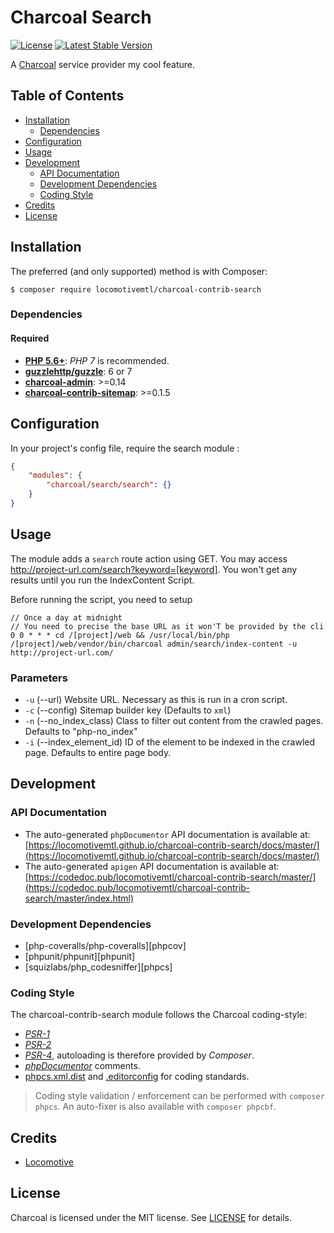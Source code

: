 Charcoal Search
===============

[![License][badge-license]][charcoal-contrib-search]
[![Latest Stable Version][badge-version]][charcoal-contrib-search]

A [Charcoal][charcoal-app] service provider my cool feature.



## Table of Contents

-   [Installation](#installation)
    -   [Dependencies](#dependencies)
-   [Configuration](#configuration)
-   [Usage](#usage)
-   [Development](#development)
    -  [API Documentation](#api-documentation)
    -  [Development Dependencies](#development-dependencies)
    -  [Coding Style](#coding-style)
-   [Credits](#credits)
-   [License](#license)



## Installation

The preferred (and only supported) method is with Composer:

```shell
$ composer require locomotivemtl/charcoal-contrib-search
```



### Dependencies

#### Required

-   [**PHP 5.6+**](https://php.net): _PHP 7_ is recommended.
-   [**guzzlehttp/guzzle**](https://github.com/guzzle/guzzle): 6 or 7
-   [**charcoal-admin**](https://github.com/locomotivemtl/charcoal-admin): >=0.14
-   [**charcoal-contrib-sitemap**](https://github.com/locomotivemtl/charcoal-contrib-sitemap): >=0.1.5


## Configuration

In your project's config file, require the search module : 
```json
{
    "modules": {
        "charcoal/search/search": {}
    }
}
```

## Usage

The module adds a `search` route action using GET. You may access http://project-url.com/search?keyword=[keyword].
You won't get any results until you run the IndexContent Script.


Before running the script, you need to setup 

```
// Once a day at midnight
// You need to precise the base URL as it won'T be provided by the cli
0 0 * * * cd /[project]/web && /usr/local/bin/php /[project]/web/vendor/bin/charcoal admin/search/index-content -u http://project-url.com/
```

### Parameters
- `-u` (--url) Website URL. Necessary as this is run in a cron script.
- `-c` (--config) Sitemap builder key (Defaults to `xml`)
- `-n` (--no_index_class) Class to filter out content from the crawled pages. Defaults to "php-no_index"
- `-i` (--index_element_id) ID of the element to be indexed in the crawled page. Defaults to entire page body.

## Development


### API Documentation

-   The auto-generated `phpDocumentor` API documentation is available at:  
    [https://locomotivemtl.github.io/charcoal-contrib-search/docs/master/](https://locomotivemtl.github.io/charcoal-contrib-search/docs/master/)
-   The auto-generated `apigen` API documentation is available at:  
    [https://codedoc.pub/locomotivemtl/charcoal-contrib-search/master/](https://codedoc.pub/locomotivemtl/charcoal-contrib-search/master/index.html)


### Development Dependencies

-   [php-coveralls/php-coveralls][phpcov]
-   [phpunit/phpunit][phpunit]
-   [squizlabs/php_codesniffer][phpcs]



### Coding Style

The charcoal-contrib-search module follows the Charcoal coding-style:

-   [_PSR-1_][psr-1]
-   [_PSR-2_][psr-2]
-   [_PSR-4_][psr-4], autoloading is therefore provided by _Composer_.
-   [_phpDocumentor_](http://phpdoc.org/) comments.
-   [phpcs.xml.dist](phpcs.xml.dist) and [.editorconfig](.editorconfig) for coding standards.

> Coding style validation / enforcement can be performed with `composer phpcs`. An auto-fixer is also available with `composer phpcbf`.


## Credits

-   [Locomotive](https://locomotive.ca/)


## License

Charcoal is licensed under the MIT license. See [LICENSE](LICENSE) for details.


[charcoal-contrib-search]:  https://packagist.org/packages/locomotivemtl/charcoal-contrib-search
[charcoal-app]:             https://packagist.org/packages/locomotivemtl/charcoal-app

[dev-scrutinizer]:    https://scrutinizer-ci.com/g/locomotivemtl/charcoal-contrib-search/
[dev-coveralls]:      https://coveralls.io/r/locomotivemtl/charcoal-contrib-search
[dev-travis]:         https://travis-ci.org/locomotivemtl/charcoal-contrib-search

[badge-license]:      https://img.shields.io/packagist/l/locomotivemtl/charcoal-contrib-search.svg?style=flat-square
[badge-version]:      https://img.shields.io/packagist/v/locomotivemtl/charcoal-contrib-search.svg?style=flat-square

[psr-1]:  https://www.php-fig.org/psr/psr-1/
[psr-2]:  https://www.php-fig.org/psr/psr-2/
[psr-3]:  https://www.php-fig.org/psr/psr-3/
[psr-4]:  https://www.php-fig.org/psr/psr-4/
[psr-6]:  https://www.php-fig.org/psr/psr-6/
[psr-7]:  https://www.php-fig.org/psr/psr-7/
[psr-11]: https://www.php-fig.org/psr/psr-11/
